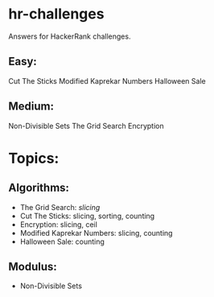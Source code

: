 # hr-challenges
Answers for HackerRank challenges.

## Easy:
Cut The Sticks
Modified Kaprekar Numbers
Halloween Sale

## Medium:
Non-Divisible Sets
The Grid Search
Encryption

# Topics:
## Algorithms:
- The Grid Search: *slicing*
- Cut The Sticks: slicing, sorting, counting
- Encryption: slicing, ceil
- Modified Kaprekar Numbers: slicing, counting
- Halloween Sale: counting
## Modulus:
- Non-Divisible Sets

